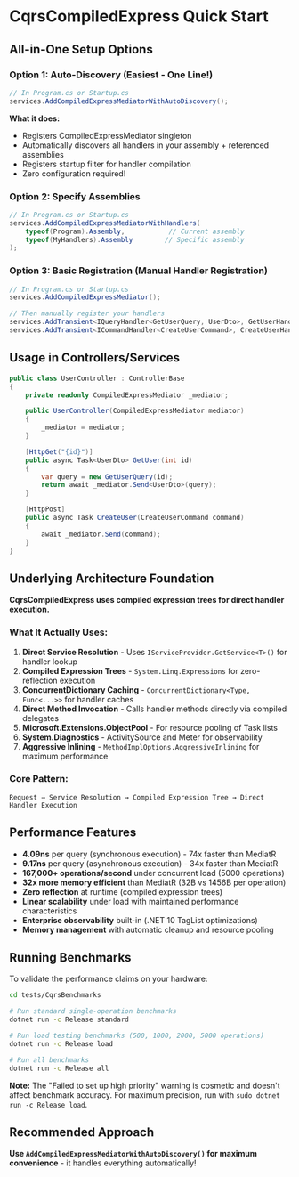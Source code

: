 # CqrsCompiledExpress Quick Start

## All-in-One Setup Options

### Option 1: Auto-Discovery (Easiest - One Line!)
```csharp
// In Program.cs or Startup.cs
services.AddCompiledExpressMediatorWithAutoDiscovery();
```
**What it does:**
- Registers CompiledExpressMediator singleton
- Automatically discovers all handlers in your assembly + referenced assemblies
- Registers startup filter for handler compilation
- Zero configuration required!

### Option 2: Specify Assemblies
```csharp
// In Program.cs or Startup.cs
services.AddCompiledExpressMediatorWithHandlers(
    typeof(Program).Assembly,           // Current assembly
    typeof(MyHandlers).Assembly        // Specific assembly
);
```

### Option 3: Basic Registration (Manual Handler Registration)
```csharp
// In Program.cs or Startup.cs
services.AddCompiledExpressMediator();

// Then manually register your handlers
services.AddTransient<IQueryHandler<GetUserQuery, UserDto>, GetUserHandler>();
services.AddTransient<ICommandHandler<CreateUserCommand>, CreateUserHandler>();
```

## Usage in Controllers/Services

```csharp
public class UserController : ControllerBase
{
    private readonly CompiledExpressMediator _mediator;

    public UserController(CompiledExpressMediator mediator)
    {
        _mediator = mediator;
    }

    [HttpGet("{id}")]
    public async Task<UserDto> GetUser(int id)
    {
        var query = new GetUserQuery(id);
        return await _mediator.Send<UserDto>(query);
    }

    [HttpPost]
    public async Task CreateUser(CreateUserCommand command)
    {
        await _mediator.Send(command);
    }
}
```

## Underlying Architecture Foundation

**CqrsCompiledExpress uses compiled expression trees for direct handler execution.**

### What It Actually Uses:
1. **Direct Service Resolution** - Uses `IServiceProvider.GetService<T>()` for handler lookup
2. **Compiled Expression Trees** - `System.Linq.Expressions` for zero-reflection execution
3. **ConcurrentDictionary Caching** - `ConcurrentDictionary<Type, Func<...>>` for handler caches
4. **Direct Method Invocation** - Calls handler methods directly via compiled delegates
5. **Microsoft.Extensions.ObjectPool** - For resource pooling of Task lists
6. **System.Diagnostics** - ActivitySource and Meter for observability
7. **Aggressive Inlining** - `MethodImplOptions.AggressiveInlining` for maximum performance

### Core Pattern:
```
Request → Service Resolution → Compiled Expression Tree → Direct Handler Execution
```

## Performance Features
- **4.09ns** per query (synchronous execution) - 74x faster than MediatR
- **9.17ns** per query (asynchronous execution) - 34x faster than MediatR
- **167,000+ operations/second** under concurrent load (5000 operations)
- **32x more memory efficient** than MediatR (32B vs 1456B per operation)
- **Zero reflection** at runtime (compiled expression trees)
- **Linear scalability** under load with maintained performance characteristics
- **Enterprise observability** built-in (.NET 10 TagList optimizations)
- **Memory management** with automatic cleanup and resource pooling

## Running Benchmarks

To validate the performance claims on your hardware:

```bash
cd tests/CqrsBenchmarks

# Run standard single-operation benchmarks
dotnet run -c Release standard

# Run load testing benchmarks (500, 1000, 2000, 5000 operations)
dotnet run -c Release load

# Run all benchmarks
dotnet run -c Release all
```

**Note:** The "Failed to set up high priority" warning is cosmetic and doesn't affect benchmark accuracy. For maximum precision, run with `sudo dotnet run -c Release load`.

## Recommended Approach
**Use `AddCompiledExpressMediatorWithAutoDiscovery()` for maximum convenience** - it handles everything automatically!